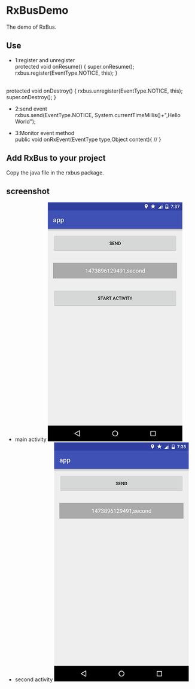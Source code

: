 RxBusDemo
=
The demo of RxBus.

Use
-
* 1:register and unregister<br/>
protected void onResume() {
    super.onResume();
    rxbus.register(EventType.NOTICE, this);
}
<br/>
protected void onDestroy() {
    rxbus.unregister(EventType.NOTICE, this);
    super.onDestroy();
}

* 2:send event<br/>
rxbus.send(EventType.NOTICE, System.currentTimeMillis()+",Hello World");

* 3:Monitor event method<br/>
public void onRxEvent(EventType type,Object content){
    // 
}

Add RxBus to your project
-
Copy the java file in the rxbus package.

screenshot
-
* main activity
![](images/main.png)
* second activity
![](images/sec.png)
